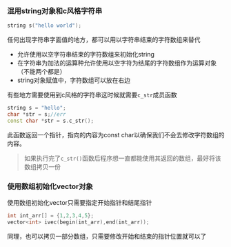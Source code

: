### 混用string对象和c风格字符串

```c++
string s("hello world");
```

任何出现字符串字面值的地方，都可以用以字符串结束的字符数组来替代

- 允许使用以空字符串结束的字符数组来初始化string
- 在字符串为加法的运算种允许使用以空字符为结尾的字符数组作为运算对象（不能两个都是）
- string对象赋值中，字符数组可以放在右边

有些地方需要使用到c风格的字符串这时候就需要`c_str`成员函数

```c++
string s = "hello";
char *str = s;//err
const char *str = s.c_str();
```

此函数返回一个指针，指向的内容为const char以确保我们不会去修改字符数组的内容。

> 如果执行完了`c_str()`函数后程序想一直都能使用其返回的数组，最好将该数组拷贝一份

### 使用数组初始化vector对象

使用数组初始化vector只需要指定开始指针和结尾指针

```c++
int int_arr[] = {1,2,3,4,5};
vector<int> ivec(begin(int_arr),end(int_arr));
```

同理，也可以拷贝一部分数组，只需要修改开始和结束的指针位置就可以了

